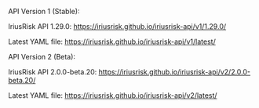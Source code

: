 
API Version 1 (Stable):

  IriusRisk API 1.29.0:  https://iriusrisk.github.io/iriusrisk-api/v1/1.29.0/ 
  
  Latest YAML file: https://iriusrisk.github.io/iriusrisk-api/v1/latest/


API Version 2 (Beta):

  IriusRisk API 2.0.0-beta.20:  https://iriusrisk.github.io/iriusrisk-api/v2/2.0.0-beta.20/ 
  
  Latest YAML file: https://iriusrisk.github.io/iriusrisk-api/v2/latest/
